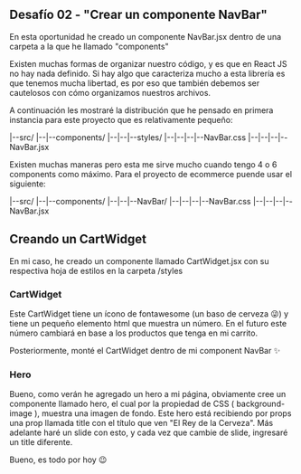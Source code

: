 ## Desafío 02 - "Crear un componente NavBar"

En esta oportunidad he creado un componente NavBar.jsx dentro de una carpeta
a la que he llamado "components"

Existen muchas formas de organizar nuestro código, y es que en React JS no hay nada definido.
Si hay algo que caracteriza mucho a esta librería es que tenemos mucha libertad, es por
eso que también debemos ser cautelosos con cómo organizamos nuestros archivos.

A continuación les mostraré la distribución que he pensado en primera instancia para este proyecto que es relativamente pequeño:

|--src/
|--|--components/
|--|--|--styles/
|--|--|--|--NavBar.css
|--|--|--|--NavBar.jsx

Existen muchas maneras pero esta me sirve mucho cuando tengo 4 o 6 components como máximo. Para el proyecto de ecommerce puende usar el siguiente:

|--src/
|--|--components/
|--|--|--NavBar/
|--|--|--|--NavBar.css
|--|--|--|--NavBar.jsx

## Creando un CartWidget

En mi caso, he creado un componente llamado CartWidget.jsx con su respectiva hoja de estilos en la carpeta /styles

### CartWidget

Este CartWidget tiene un ícono de fontawesome (un baso de cerveza 😜) y tiene un pequeño elemento html que muestra un número. En el futuro este número cambiará en base a los productos que tenga en mi carrito.

Posteriormente, monté el CartWidget dentro de mi component NavBar ✨

### Hero

Bueno, como verán he agregado un hero a mi página, obviamente cree un componente llamado hero, el cual por la propiedad de CSS ( background-image ), muestra una imagen de fondo. Este hero está recibiendo por props una prop llamada title con el título que ven "El Rey de la Cerveza". Más adelante haré un slide con esto, y cada vez que cambie de slide, ingresaré un title diferente.

Bueno, es todo por hoy 😉
